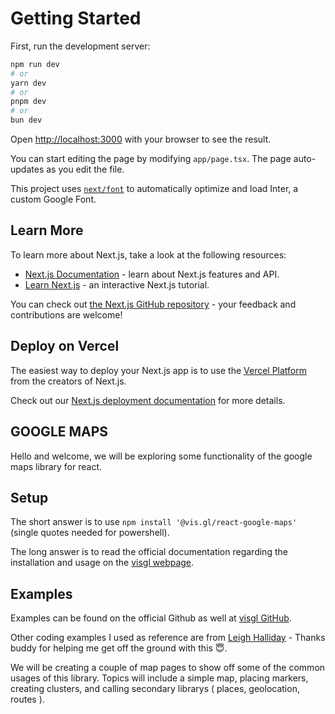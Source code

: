 # Getting Started

First, run the development server:

```bash
npm run dev
# or
yarn dev
# or
pnpm dev
# or
bun dev
```

Open [http://localhost:3000](http://localhost:3000) with your browser to see the result.

You can start editing the page by modifying `app/page.tsx`. The page auto-updates as you edit the file.

This project uses [`next/font`](https://nextjs.org/docs/basic-features/font-optimization) to automatically optimize and load Inter, a custom Google Font.

## Learn More

To learn more about Next.js, take a look at the following resources:

- [Next.js Documentation](https://nextjs.org/docs) - learn about Next.js features and API.
- [Learn Next.js](https://nextjs.org/learn) - an interactive Next.js tutorial.

You can check out [the Next.js GitHub repository](https://github.com/vercel/next.js/) - your feedback and contributions are welcome!

## Deploy on Vercel

The easiest way to deploy your Next.js app is to use the [Vercel Platform](https://vercel.com/new?utm_medium=default-template&filter=next.js&utm_source=create-next-app&utm_campaign=create-next-app-readme) from the creators of Next.js.

Check out our [Next.js deployment documentation](https://nextjs.org/docs/deployment) for more details.

## GOOGLE MAPS

Hello and welcome, we will be exploring some functionality of the google maps library for react.

## Setup

The short answer is to use `npm install '@vis.gl/react-google-maps'` (single quotes needed for powershell).

The long answer is to read the official documentation regarding the installation and usage on the [visgl webpage](https://visgl.github.io/react-google-maps/docs/get-started).

## Examples

Examples can be found on the official Github as well at [visgl GitHub](https://github.com/visgl/react-google-maps).

Other coding examples I used as reference are from [Leigh Halliday](https://github.com/leighhalliday) - Thanks buddy for helping me get off the ground with this 😇.

We will be creating a couple of map pages to show off some of the common usages of this library. Topics will include a simple map, placing markers, creating clusters, and calling secondary librarys ( places, geolocation, routes ).
